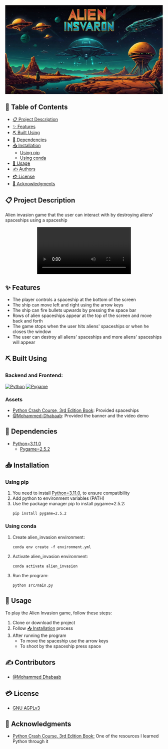 <div style="display:flex; justify-content: center;">
  <img src="assets/banner/banner.png" alt="project logo" />
</div>

## 📂 Table of Contents
- [📋 Project Description](#project-description)
- [✨ Features](#features)
- [⛏️ Built Using](#️built-using)
- [🎫 Dependencies](#-dependencies)
- [📥 Installation](#-installation)
  - [Using pip](#using-pip)
  - [Using conda](#using-conda)
- [📝 Usage](#usage)
- [✍ Authors](#authors)
- [💳 License](#license)
- [🏅 Acknowledgments](#acknowledgments)

 
## 📋 Project Description
Alien invasion game that the user can interact with by destroying aliens' spaceships using a spaceship

<div style="display:flex; justify-content: center;">
  <video src="https://github.com/mohammed-dhabaab/alien-invasion/assets/87764538/f34afa02-e1a2-42b4-a7ec-2d3620dc10b5" />
</div>

## ✨ Features 
- The player controls a spaceship at the bottom of the screen
- The ship can move left and right using the arrow keys
- The ship can fire bullets upwards by pressing the space bar
- Rows of alien spaceships appear at the top of the screen and move back and forth
- The game stops when the user hits aliens' spaceships or when he closes the window
- The user can destroy all aliens' spaceships and more aliens' spaceships will appear

## ⛏️ Built Using
### Backend and Frontend:
<a href="https://www.python.org/" target="_blank" rel="noreferrer"><img src="https://raw.githubusercontent.com/danielcranney/readme-generator/main/public/icons/skills/python-colored.svg" width="36" height="36" alt="Python" title="Python"/></a>
<a href="https://www.pygame.org/" target="_blank" rel="noreferrer"><img src="https://www.pygame.org/docs/_static/pygame_logo.svg" width="36" height="36" alt="Pygame" title="Pygame"/></a>

### Assets
- [Python Crash Course, 3rd Edition Book](https://nostarch.com/python-crash-course-3rd-edition): Provided spaceships
- [@Mohammed-Dhabaab](https://github.com/mohammed-dhabaab): Provided the banner and the video demo


## 🎫 Dependencies
- [Python=3.11.0](https://www.python.org/)
  - [Pygame=2.5.2](https://www.pygame.org/)

## 📥 Installation
### Using pip
1. You need to install [Python=3.11.0](https://www.python.org/downloads/release/python-3110/), to ensure compatibility
2. Add python to environment variables (PATH)
3. Use the package manager pip to install pygame=2.5.2:
    ```shell
    pip install pygame=2.5.2
    ```

### Using conda
1. Create alien_invasion environment:
    ```shell
    conda env create -f environment.yml
    ```

2. Activate alien_invasion environment:
    ```shell
    conda activate alien_invasion
    ```

3. Run the program:
    ```shell
    python src/main.py
    ```

## 📝 Usage
To play the Alien Invasion game, follow these steps:
1. Clone or download the project
2. Follow [📥 Installation](#-installation) process
3. After running the program
   - To move the spaceship use the arrow keys
   - To shoot by the spaceship press space

## ✍ Contributors
- [@Mohammed Dhabaab](https://github.com/mohammed-dhabaab)


## 💳 License
- [GNU AGPLv3](https://choosealicense.com/licenses/agpl-3.0/)


## 🏅 Acknowledgments
- [Python Crash Course, 3rd Edition Book:](https://nostarch.com/python-crash-course-3rd-edition) One of the resources I learned Python through it
